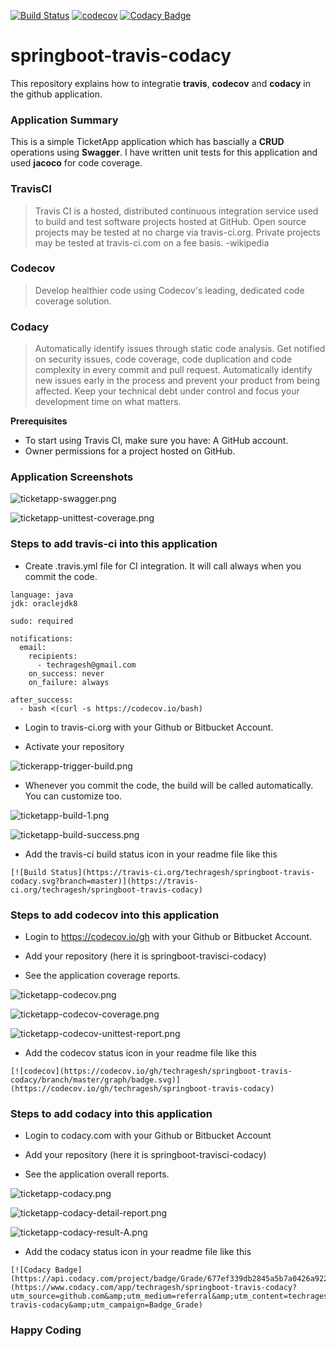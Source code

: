 [![Build Status](https://travis-ci.org/techragesh/springboot-travis-codacy.svg?branch=master)](https://travis-ci.org/techragesh/springboot-travis-codacy)
[![codecov](https://codecov.io/gh/techragesh/springboot-travis-codacy/branch/master/graph/badge.svg)](https://codecov.io/gh/techragesh/springboot-travis-codacy)
[![Codacy Badge](https://api.codacy.com/project/badge/Grade/677ef339db2845a5b7a0426a9223f5f4)](https://www.codacy.com/app/techragesh/springboot-travis-codacy?utm_source=github.com&amp;utm_medium=referral&amp;utm_content=techragesh/springboot-travis-codacy&amp;utm_campaign=Badge_Grade)

# springboot-travis-codacy
This repository explains how to integratie **travis**, **codecov** and **codacy** in the github application.

### Application Summary
This is a simple TicketApp application which has bascially a **CRUD** operations using **Swagger**.
I have written unit tests for this application and used **jacoco** for code coverage.

### TravisCI

>Travis CI is a hosted, distributed continuous integration service used to build and test software projects hosted at GitHub. Open source projects may be tested at no charge via travis-ci.org. Private projects may be tested at travis-ci.com on a fee basis. -wikipedia

### Codecov

>Develop healthier code using Codecov's leading, dedicated code coverage solution.

### Codacy

>Automatically identify issues through static code analysis. Get notified on security issues, code coverage, code duplication and code complexity in every commit and pull request.
>Automatically identify new issues early in the process and prevent your product from being affected. Keep your technical debt under control and focus your development time on what matters.


**Prerequisites**
* To start using Travis CI, make sure you have: A GitHub account.
* Owner permissions for a project hosted on GitHub.

### Application Screenshots

![ticketapp-swagger.png](ticketapp-swagger.png)

![ticketapp-unittest-coverage.png](ticketapp-unittest-coverage.png)

### Steps to add travis-ci into this application

* Create .travis.yml file for CI integration. It will call always when you commit the code.

```
language: java
jdk: oraclejdk8

sudo: required

notifications:
  email:
    recipients:
      - techragesh@gmail.com
    on_success: never
    on_failure: always

after_success:
  - bash <(curl -s https://codecov.io/bash)

```
* Login to travis-ci.org with your Github or Bitbucket Account.

* Activate your repository

![tickerapp-trigger-build.png](tickerapp-trigger-build.png)

* Whenever you commit the code, the build will be called automatically. You can customize too.

![ticketapp-build-1.png](ticketapp-build-1.png)

![ticketapp-build-success.png](ticketapp-build-success.png)

* Add the travis-ci build status icon in your readme file like this

```
[![Build Status](https://travis-ci.org/techragesh/springboot-travis-codacy.svg?branch=master)](https://travis-ci.org/techragesh/springboot-travis-codacy)

```

### Steps to add codecov into this application

* Login to https://codecov.io/gh with your Github or Bitbucket Account.

* Add your repository (here it is springboot-travisci-codacy)

* See the application coverage reports.

![ticketapp-codecov.png](ticketapp-codecov.png)

![ticketapp-codecov-coverage.png](ticketapp-codecov-coverage.png)

![ticketapp-codecov-unittest-report.png](ticketapp-codecov-unittest-report.png)

* Add the codecov status icon in your readme file like this

```
[![codecov](https://codecov.io/gh/techragesh/springboot-travis-codacy/branch/master/graph/badge.svg)](https://codecov.io/gh/techragesh/springboot-travis-codacy)

```

### Steps to add codacy into this application

* Login to codacy.com with your Github or Bitbucket Account

* Add your repository (here it is springboot-travisci-codacy)

* See the application overall reports.

![ticketapp-codacy.png](ticketapp-codacy.png)

![ticketapp-codacy-detail-report.png](ticketapp-codacy-detail-report.png)

![ticketapp-codacy-result-A.png](ticketapp-codacy-result-A.png)

* Add the codacy status icon in your readme file like this

```
[![Codacy Badge](https://api.codacy.com/project/badge/Grade/677ef339db2845a5b7a0426a9223f5f4)](https://www.codacy.com/app/techragesh/springboot-travis-codacy?utm_source=github.com&amp;utm_medium=referral&amp;utm_content=techragesh/springboot-travis-codacy&amp;utm_campaign=Badge_Grade)

```

### Happy Coding